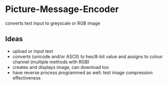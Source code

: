 # Picture-Message-Encoder
converts text input to greyscale or RGB image

## Ideas
- upload or input text
- converts (unicode and/or ASCII) to hex/8-bit value and assigns to colour channel (multiple methods with RGB)
- creates and displays image, can download too
- have reverse process programmed as well: test image compression effectiveness
